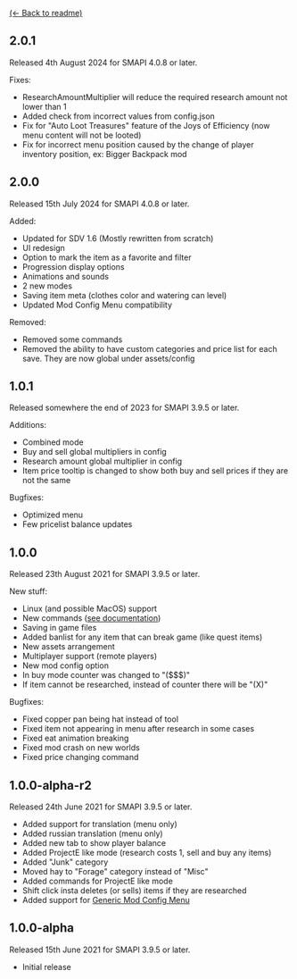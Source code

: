 ﻿[(← Back to readme)](README.md)

## 2.0.1
Released 4th August 2024 for SMAPI 4.0.8 or later.

Fixes:
- ResearchAmountMultiplier will reduce the required research amount not lower than 1
- Added check from incorrect values from config.json
- Fix for "Auto Loot Treasures" feature of the Joys of Efficiency (now menu content will not be looted)
- Fix for incorrect menu position caused by the change of player inventory position, ex: Bigger Backpack mod

## 2.0.0
Released 15th July 2024 for SMAPI 4.0.8 or later.

Added: 
- Updated for SDV 1.6 (Mostly rewritten from scratch)
- UI redesign
- Option to mark the item as a favorite and filter
- Progression display options
- Animations and sounds
- 2 new modes
- Saving item meta (clothes color and watering can level)
- Updated Mod Config Menu compatibility

Removed:
- Removed some commands 
- Removed the ability to have custom categories and price list for each save. They are now global under assets/config

## 1.0.1
Released somewhere the end of 2023 for SMAPI 3.9.5 or later.

Additions:
* Combined mode
* Buy and sell global multipliers in config
* Research amount global multiplier in config
* Item price tooltip is changed to show both buy and sell prices if they are not the same

Bugfixes:
* Optimized menu
* Few pricelist balance updates

## 1.0.0
Released 23th August 2021 for SMAPI 3.9.5 or later.

New stuff:
* Linux (and possible MacOS) support
* New commands ([see documentation](README.md#commands))
* Saving in game files
* Added banlist for any item that can break game (like quest items)
* New assets arrangement
* Multiplayer support (remote players)
* New mod config option
* In buy mode counter was changed to "($$$)"
* If item cannot be researched, instead of counter there will be "(X)"

Bugfixes:
* Fixed copper pan being hat instead of tool
* Fixed item not appearing in menu after research in some cases
* Fixed eat animation breaking
* Fixed mod crash on new worlds
* Fixed price changing command

## 1.0.0-alpha-r2
Released 24th June 2021 for SMAPI 3.9.5 or later.

* Added support for translation (menu only)
* Added russian translation (menu only)
* Added new tab to show player balance  
* Added ProjectE like mode (research costs 1, sell and buy any items)
* Added "Junk" category
* Moved hay to "Forage" category instead of "Misc"
* Added commands for ProjectE like mode
* Shift click insta deletes (or sells) items if they are researched
* Added support for [Generic Mod Config Menu](https://www.nexusmods.com/stardewvalley/mods/5098)

## 1.0.0-alpha
Released 15th June 2021 for SMAPI 3.9.5 or later.

* Initial release